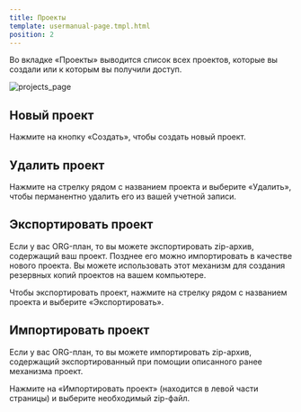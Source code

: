 ```yaml
---
title: Проекты
template: usermanual-page.tmpl.html
position: 2
---
```


Во вкладке «Проекты» выводится список всех проектов, которые вы создали или к которым вы получили доступ.

![projects_page][1]

## Новый проект

Нажмите на кнопку «Создать», чтобы создать новый проект.

## Удалить проект

Нажмите на стрелку рядом с названием проекта и выберите «Удалить», чтобы перманентно удалить его из вашей учетной записи.

## Экспортировать проект

Если у вас ORG-план, то вы можете экспортировать zip-архив, содержащий ваш проект. Позднее его можно импортировать в качестве нового проекта. Вы можете использовать этот механизм для создания резервных копий проектов на вашем компьютере.

Чтобы экспортировать проект, нажмите на стрелку рядом с названием проекта и выберите «Экспортировать».

## Импортировать проект

Если у вас ORG-план, то вы можете импортировать zip-архив, содержащий экспортированный при помощии описанного ранее механизма проект.

Нажмите на «Импортировать проект» (находится в левой части страницы) и выберите необходимый zip-файл.

[1]: /images/platform/profile.png "Проекты"

